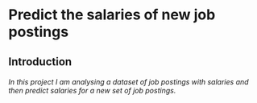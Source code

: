 # Predict the salaries of new job postings

## Introduction

###### In this project I am analysing a  dataset of job postings with salaries and then predict salaries for a new set of job postings.
